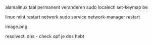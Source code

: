 alamalinux taal permanent veranderen sudo localectl set-keymap be

linux mint restart network
sudo service network-manager restart

image.png

resolvectl dns - check opf je dns hebt